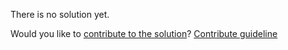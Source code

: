
There is no solution yet.

Would you like to [contribute to the solution](https://github.com/BFEdev/BFE.dev-solutions/blob/main/react/useswr-ii---deduplication_en.md)? [Contribute guideline](https://github.com/BFEdev/BFE.dev-solutions#how-to-contribute)
